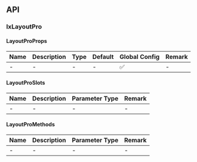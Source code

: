 ## API

### IxLayoutPro

#### LayoutProProps

| Name | Description | Type | Default | Global Config | Remark |
| --- | --- | --- | --- | --- | --- |
| - | - | - | - | ✅ | - |

#### LayoutProSlots

| Name | Description | Parameter Type | Remark |
| --- | --- | --- | --- |
| - | - | - | - |

#### LayoutProMethods

| Name | Description | Parameter Type | Remark |
| --- | --- | --- | --- |
| - | - | - | - |
